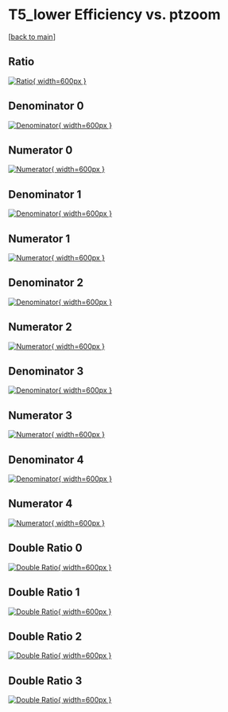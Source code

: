 # T5_lower Efficiency vs. ptzoom

[[back to main](./)]



## Ratio

[![Ratio](../mtv/var/T5_lower_base_13_1_eff_ptzoom.png){ width=600px }](../mtv/var/T5_lower_base_13_1_eff_ptzoom.pdf)

## Denominator 0

[![Denominator](../mtv/den/T5_lower_base_13_1_eff_ptzoom_den0.png){ width=600px }](../mtv/den/T5_lower_base_13_1_eff_ptzoom_den0.pdf)

## Numerator 0

[![Numerator](../mtv/num/T5_lower_base_13_1_eff_ptzoom_num0.png){ width=600px }](../mtv/num/T5_lower_base_13_1_eff_ptzoom_num0.pdf)

## Denominator 1

[![Denominator](../mtv/den/T5_lower_base_13_1_eff_ptzoom_den1.png){ width=600px }](../mtv/den/T5_lower_base_13_1_eff_ptzoom_den1.pdf)

## Numerator 1

[![Numerator](../mtv/num/T5_lower_base_13_1_eff_ptzoom_num1.png){ width=600px }](../mtv/num/T5_lower_base_13_1_eff_ptzoom_num1.pdf)

## Denominator 2

[![Denominator](../mtv/den/T5_lower_base_13_1_eff_ptzoom_den2.png){ width=600px }](../mtv/den/T5_lower_base_13_1_eff_ptzoom_den2.pdf)

## Numerator 2

[![Numerator](../mtv/num/T5_lower_base_13_1_eff_ptzoom_num2.png){ width=600px }](../mtv/num/T5_lower_base_13_1_eff_ptzoom_num2.pdf)

## Denominator 3

[![Denominator](../mtv/den/T5_lower_base_13_1_eff_ptzoom_den3.png){ width=600px }](../mtv/den/T5_lower_base_13_1_eff_ptzoom_den3.pdf)

## Numerator 3

[![Numerator](../mtv/num/T5_lower_base_13_1_eff_ptzoom_num3.png){ width=600px }](../mtv/num/T5_lower_base_13_1_eff_ptzoom_num3.pdf)

## Denominator 4

[![Denominator](../mtv/den/T5_lower_base_13_1_eff_ptzoom_den4.png){ width=600px }](../mtv/den/T5_lower_base_13_1_eff_ptzoom_den4.pdf)

## Numerator 4

[![Numerator](../mtv/num/T5_lower_base_13_1_eff_ptzoom_num4.png){ width=600px }](../mtv/num/T5_lower_base_13_1_eff_ptzoom_num4.pdf)

## Double Ratio 0

[![Double Ratio](../mtv/ratio/T5_lower_base_13_1_eff_ptzoom_ratio0.png){ width=600px }](../mtv/ratio/T5_lower_base_13_1_eff_ptzoom_ratio0.pdf)

## Double Ratio 1

[![Double Ratio](../mtv/ratio/T5_lower_base_13_1_eff_ptzoom_ratio1.png){ width=600px }](../mtv/ratio/T5_lower_base_13_1_eff_ptzoom_ratio1.pdf)

## Double Ratio 2

[![Double Ratio](../mtv/ratio/T5_lower_base_13_1_eff_ptzoom_ratio2.png){ width=600px }](../mtv/ratio/T5_lower_base_13_1_eff_ptzoom_ratio2.pdf)

## Double Ratio 3

[![Double Ratio](../mtv/ratio/T5_lower_base_13_1_eff_ptzoom_ratio3.png){ width=600px }](../mtv/ratio/T5_lower_base_13_1_eff_ptzoom_ratio3.pdf)

